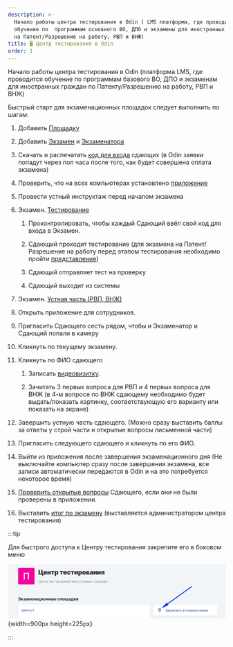```yaml
---
description: >-
  Начало работы центра тестирования в Odin ( LMS платформа, где проводится
  обучение по  программам основного ВО, ДПО и экзамены для иностранных граждан
  на Патент/Разрешение на работу, РВП и ВНЖ)
title: 🖥️ Центр тестирования в Odin
order: 1
---
```


Начало работы центра тестирования в Odin (платформа LMS, где проводится обучение по программам базового ВО, ДПО и экзаменам для иностранных граждан по Патенту/Разрешению на работу, РВП и ВНЖ)

Быстрый старт для экзаменационных площадок следует выполнить по шагам:

1. Добавить [Площадку](./dobavit-ploshadki)

2. Добавить [Экзамен](./dobavit-ekzamen) и [Экзаменатора](./registraciya-sotrudnikov-v-odin#ekzamenator)

3. Скачать и распечатать [код для входа](./skachat-kody-dlya-vkhoda-sdayushikh) сдающих (в Odin заявки попадут через пол часа после того, как будет совершена оплата экзамена)

4. Проверить, что на всех компьютерах установлено [приложение](./prilozhenie.-pismennaya-i-ustnaya-chasti-ekzamena)

5. Провести устный инструктаж перед началом экзамена

6. Экзамен. [Тестирование](./ekzamen.-provedenie)

   1. Проконтролировать, чтобы каждый Сдающий ввёл свой код для входа в Экзамен.

   2. Сдающий проходит тестирование (для экзамена на Патент/Разрешение на работу перед этапом тестирования необходимо пройти [представление](https://informa.gitbook.io/immigraciya/centr-testirovaniya-v-odin/ekzamen.-provedenie#testirovanie))

   3. Сдающий отправляет тест на проверку

   4. Сдающий выходит из системы

7. Экзамен. [Устная часть (РВП, ВНЖ)](./ekzamen.-provedenie)

8. Открыть приложение для сотрудников.

9. Пригласить Сдающего сесть рядом, чтобы и Экзаменатор и Сдающий попали в камеру

10. Кликнуть по текущему экзамену.

11. Кликнуть по ФИО сдающего

    1. Записать [видеовизитку](./../rekomendacii/obrazec-videovizitki-pered-startom-ustnoi-chasti-ekzamena).

    2. Зачитать  3 первых вопроса для РВП и 4 первых вопроса для ВНЖ (в 4-м вопросе по ВНЖ сдающему необходимо будет выдать/показать картинку, соответствующую его варианту или показать на экране)

12. Завершить устную часть сдающего. (Можно сразу выставить баллы за ответы у строй части и открытые вопросы письменной части)

13. Пригласить следующего сдающего и кликнуть по его ФИО.

14. Выйти из приложения после завершения экзаменационного дня (Не выключайте компьютер сразу после завершения экзамена, все записи автоматически передаются в Odin и на это потребуется некоторое время)

15. [Проверить открытые вопросы](./proverka-otkrytykh-voprosov-v-testirovanii) Сдающего, если они не были проверены в приложении.

16. Выставить [итог по экзамену](./proverka-itoga-ekzamena) (выставляется администратором центра тестирования)

:::tip 

Для быстрого доступа к Центру тестирования закрепите его в боковом меню 

![](./README.png){width=900px height=225px}

:::